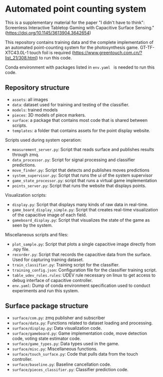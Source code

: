 # Automated point counting system

This is a supplementary material for the paper "I didn't have to think": Screenless Interactive Tabletop Gaming with Capacitive Surface Sensing."
(https://doi.org/10.1145/3613904.3642654)

This repository contains training data and the complete implementation of an automated point-counting system for the photosynthesis game.
GT-TF-XTC43.0L-1 touch foil is required (https://www.greentouch.com.cn/?list_21/308.html) to run this code. 

Conda environment with packages listed in `env.yaml ` is needed to run this code.

## Repository structure

 - `assets`: all images
 - `data`: dataset used for training and testing of the classifier.
 - `models`: trained models
 - `pieces`: 3D models of piece markers.
 - `surface`: a package that contains most code that is shared between scripts.
 - `templates`: a folder that contains assets for the point display website.

Scripts used during system operation:

 - `measurement_server.py`: Script that reads surface and publishes results through zmq.
 - `data_processor.py`: Script for signal processing and classifier predictions.
 - `move_finder.py`: Script that detects and publishes moves predictions
 - `system_supervisor.py`: Script that runs the ui of the system supervisor
 - `game_state_processor.py`: script that runs a virtual game implementation
 - `points_server.py`: Script that runs the website that displays points.

Visualization scripts:

 - `display.py`: Script that displays many kinds of raw data in real-time.
 - `game_board_display_simple.py`: Script that creates real-time visualization of the capacitive image of each field.
 - `gameboard_display.py`: Script that visualizes the state of the game as seen by the system.

 Miscellaneous scripts and files:

 - `plot_sample.py`: Script that plots a single capacitive image directly from .npy file.
 - `recorder.py`: Script that records the capacitive data from the surface. Used for capturing training dataset.
 - `train_classifier.py`: Training script for the classifier.
 - `training_config.json`: Configuration file for the classifier training script.
 - `table_udev_rules.rules`: UDEV rule necessary on linux to get access to debug interface of capacitive controller.
 - `env.yaml`: Dump of conda environment specification used to conduct experiments and run this system.

## Surface package structure

 - `surface/com.py`: zmq publisher and subscriber
 - `surface/data.py`: Functions related to dataset loading and processing.
 - `surface/display.py`: Data visualization code.
 - `surface/gameboard.py`: Game implementation code, move detection code, voting state estimator code.
 - `surface/game_types.py`: Data types used in the game.
 - `surface/misc.py`: Miscellaneous functions.
 - `surface/touch_surface.py`: Code that pulls data from the touch controller.
 - `surface/baseline.py`: Baseline cancellation code.
 - `surface/pieces_classifier.py`: Classifier prediction code.
